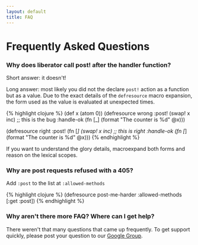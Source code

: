 ```yaml
---
layout: default
title: FAQ
---
```


# Frequently Asked Questions

### Why does liberator call post! after the handler function?

Short answer: it doesn't!

Long answer: most likely you did not the declare ````post!```` action
as a function but as a value. Due to the exact details of the
````defresource```` macro expansion, the form used as the value is
evaluated at unexpected times.

{% highlight clojure %}
(def x (atom 0))
(defresource wrong
  :post! (swap! x inc) ;; this is the bug
  :handle-ok (fn [_] (format "The counter is %d" @x)))
  
(defresource right
  :post! (fn [_] (swap! x inc) ;; this is right
  :handle-ok (fn [_] (format "The counter is %d" @x)))
{% endhighlight %}

If you want to understand the glory details, macroexpand both forms
and reason on the lexical scopes.

### Why are post requests refused with a 405?

Add ````:post```` to the list at ````:allowed-methods````

{% highlight clojure %}
(defresource post-me-harder 
  :allowed-methods [:get :post])
{% endhighlight %}

### Why aren't there more FAQ? Where can I get help?

There weren't that many questions that came up frequently. To get
support quickly, please post your question to our
[Google Group](https://groups.google.com/forum/#!forum/clojure-liberator).
